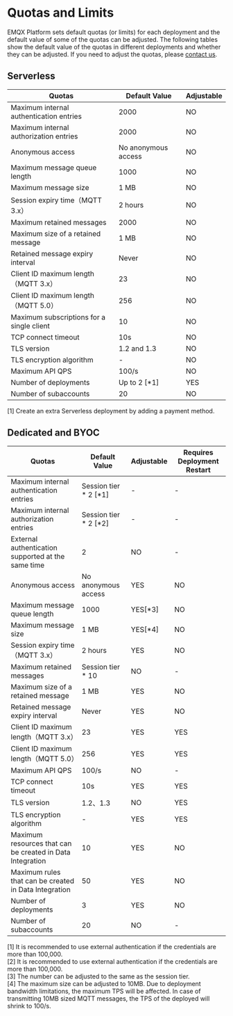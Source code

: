 # Quotas and Limits

EMQX Platform sets default quotas (or limits) for each deployment and the default value of some of the quotas can be adjusted. The following tables show the default value of the quotas in different deployments and whether they can be adjusted. If you need to adjust the quotas, please [contact us](../feature/tickets.md).

## Serverless
| Quotas                                    | **Default Value**          | **Adjustable**     |
|-------------------------------------------| ----------------------- | ------------------|
| Maximum internal authentication entries   | 2000                | NO       |
| Maximum internal authorization entries | 2000                | NO                   |
| Anonymous access     | No anonymous access      | NO                   |
| Maximum message queue length              | 1000                | NO                   |
| Maximum message size              | 1 MB                | NO                   |
| Session expiry time（MQTT 3.x）             | 2 hours                | NO                   |
| Maximum retained messages                 | 2000                | NO                   |
| Maximum size of a retained message        | 1 MB                | NO                   |
| Retained message expiry interval          | Never                | NO                   |
| Client ID maximum length（MQTT 3.x）        | 23                | NO                   |
| Client ID maximum length（MQTT 5.0）        | 256                | NO                   |
| Maximum subscriptions for a single client | 10                | NO                   |
| TCP connect timeout                       | 10s                | NO                   |
| TLS version          | 1.2 and 1.3                 | NO                   |
| TLS encryption algorithm          | -                | NO                   |
| Maximum API QPS          | 100/s                | NO                   |
| Number of deployments                     | Up to 2  [\*1]              | YES                   |
| Number of subaccounts                     | 20                | NO                   |

[1] Create an extra Serverless deployment by adding a payment method.

## Dedicated and BYOC

| **Quotas**                              | **Default Value**          | **Adjustable**           |**Requires Deployment Restart** |
|-----------------------------------------| ----------------------- | ------------------|------------------|
| Maximum internal authentication entries |  Session tier * 2 [\*1]    | -                  |-|
| Maximum internal authorization entries | Session tier * 2  [\*2]    | -                   |-|
| External authentication supported at the same time            | 2      | NO                   |-|
| Anonymous access     | No anonymous access      | YES                   |NO|
| Maximum message queue length            | 1000                | YES[\*3]                   |NO|
| Maximum message size              | 1 MB                | YES[\*4]                   |NO|
| Session expiry time（MQTT 3.x）           | 2 hours                | YES                   |NO|
| Maximum retained messages               | Session tier * 10    | NO                   |-|
| Maximum size of a retained message      | 1 MB                | YES                   |NO|
| Retained message expiry interval        | Never                | YES                   |NO|
| Client ID maximum length（MQTT 3.x）      | 23                | YES                   |YES|
| Client ID maximum length（MQTT 5.0）      | 256                | YES                   |YES|
| Maximum API QPS          | 100/s                | NO                   |-|
| TCP connect timeout                     | 10s                | YES                   |YES|
| TLS version          | 1.2、1.3                | NO                   |YES|
| TLS encryption algorithm          | -                | YES                |YES|
| Maximum resources that can be created in Data Integration     | 10               | YES                   |NO|
| Maximum rules that can be created in Data Integration     | 50               | YES                   |NO|
| Number of deployments                   | 3                | YES                   |NO|
| Number of subaccounts                   | 20                | NO |-|

[1] It is recommended to use external authentication if the credentials are more than 100,000.<br>
[2] It is recommended to use external authentication if the credentials are more than 100,000.<br>
[3] The number can be adjusted to the same as the session tier.<br>
[4] The maximum size can be adjusted to 10MB. Due to deployment bandwidth limitations, the maximum TPS will be affected. In case of transmitting 10MB sized MQTT messages, the TPS of the deployed will shrink to 100/s.<br>

